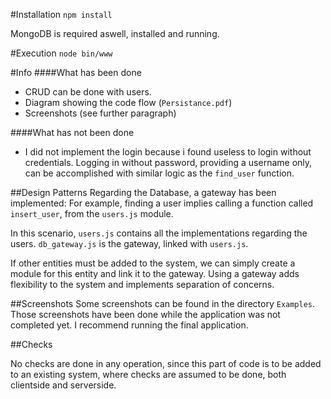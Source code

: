 #Installation
``npm install``

MongoDB is required aswell, installed and running.

#Execution
``node bin/www``

#Info
####What has been done
- CRUD can be done with users.
- Diagram showing the code flow (``Persistance.pdf``)
- Screenshots (see further paragraph)

####What has not been done
- I did not implement the login because i found useless to login without credentials. Logging in without password, providing a username only, can be accomplished with similar logic as the ``find_user`` function.

##Design Patterns
Regarding the Database, a gateway has been implemented: For example, finding a user implies calling a function called ``insert_user``, from the ``users.js`` module.

In this scenario, ``users.js`` contains all the implementations regarding the users.
``db_gateway.js`` is the gateway, linked with ``users.js``.

If other entities must be added to the system, we can simply create a module for this entity and link it to the gateway. 
Using a gateway adds flexibility to the system and implements separation of concerns. 

##Screenshots
Some screenshots can be found in the directory ``Examples``. Those screenshots have been done while the application was not completed yet. I recommend running the final application. 

##Checks

No checks are done in any operation, since this part of code is to be added to an existing system, where checks are assumed to be done, both clientside and serverside.

